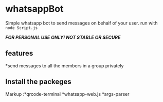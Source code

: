 # whatsappBot
Simple whatsapp bot to send messages on behalf of your user.
run with ```node Script.js```

***FOR PERSONAL USE ONLY! NOT STABLE OR SECURE***

features
---------------
*send messages to all the members in a group privately

Install the packeges
---------------
Markup :*qrcode-terminal
*whatsapp-web.js
*args-parser
